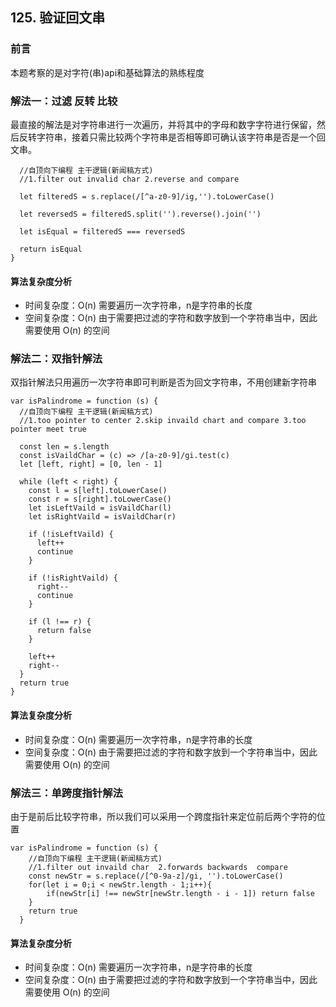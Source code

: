 ## 125. 验证回文串

### 前言
本题考察的是对字符(串)api和基础算法的熟练程度

### 解法一：过滤 反转 比较
最直接的解法是对字符串进行一次遍历，并将其中的字母和数字字符进行保留，然后反转字符串，接着只需比较两个字符串是否相等即可确认该字符串是否是一个回文串。

```var isPalindrome = function (s) {
  //自顶向下编程 主干逻辑(新闻稿方式)
  //1.filter out invalid char 2.reverse and compare

  let filteredS = s.replace(/[^a-z0-9]/ig,'').toLowerCase()

  let reversedS = filteredS.split('').reverse().join('')

  let isEqual = filteredS === reversedS

  return isEqual
}
```

#### 算法复杂度分析
- 时间复杂度：O(n) 需要遍历一次字符串，n是字符串的长度
- 空间复杂度：O(n) 由于需要把过滤的字符和数字放到一个字符串当中，因此需要使用 O(n) 的空间

### 解法二：双指针解法
双指针解法只用遍历一次字符串即可判断是否为回文字符串，不用创建新字符串

```
var isPalindrome = function (s) {
  //自顶向下编程 主干逻辑(新闻稿方式)
  //1.too pointer to center 2.skip invaild chart and compare 3.too pointer meet true

  const len = s.length
  const isVaildChar = (c) => /[a-z0-9]/gi.test(c)
  let [left, right] = [0, len - 1]

  while (left < right) {
    const l = s[left].toLowerCase()
    const r = s[right].toLowerCase()
    let isLeftVaild = isVaildChar(l)
    let isRightVaild = isVaildChar(r)

    if (!isLeftVaild) {
      left++
      continue
    }

    if (!isRightVaild) {
      right--
      continue
    }
    
    if (l !== r) {
      return false
    }

    left++
    right--
  }
  return true
}
```

#### 算法复杂度分析
- 时间复杂度：O(n) 需要遍历一次字符串，n是字符串的长度
- 空间复杂度：O(n) 由于需要把过滤的字符和数字放到一个字符串当中，因此需要使用 O(n) 的空间

### 解法三：单跨度指针解法
由于是前后比较字符串，所以我们可以采用一个跨度指针来定位前后两个字符的位置

```
var isPalindrome = function (s) {
    //自顶向下编程 主干逻辑(新闻稿方式)
    //1.filter out invaild char  2.forwards backwards  compare
    const newStr = s.replace(/[^0-9a-z]/gi, '').toLowerCase()
    for(let i = 0;i < newStr.length - 1;i++){
        if(newStr[i] !== newStr[newStr.length - i - 1]) return false
    }
    return true
  }
```

#### 算法复杂度分析
- 时间复杂度：O(n) 需要遍历一次字符串，n是字符串的长度
- 空间复杂度：O(n) 由于需要把过滤的字符和数字放到一个字符串当中，因此需要使用 O(n) 的空间